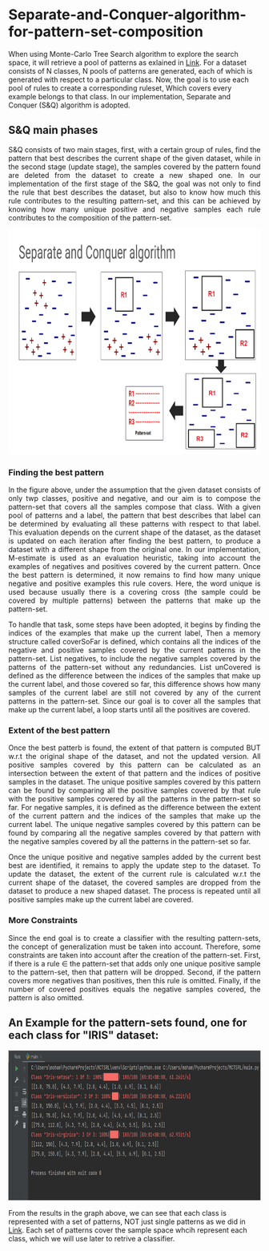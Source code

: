 # Separate-and-Conquer-algorithm-for-pattern-set-composition

When using Monte-Carlo Tree Search algorithm to explore the search space, it will retrieve a pool of patterns as exlained in
[Link](https://github.com/MSc-MGomaa/MCTS-For-Rule-learning). For a dataset consists of N classes, N pools of patterns are generated, each of which is generated with respect to a particular class. Now, the goal is to use each pool of rules to create a corresponding ruleset, Which covers every example belongs to that class. In our implementation, Separate and Conquer (S&Q) algorithm is adopted.

## S&Q main phases
<p align="justify">
S&Q consists of two main stages, first, with a certain group of rules, find the pattern that best describes the current shape of the given dataset, while in the second stage (update stage), the samples covered by the pattern found are deleted from the dataset to create a new shaped one. In our implementation of the first stage of the S&Q, the goal was not only to find the rule that best describes the dataset, but also to know how much this rule contributes to the resulting pattern-set, and this can be achieved by knowing how many unique positive and negative samples each rule contributes to the composition of the pattern-set.

<p align="center">
<img width="800" height="450" src="https://github.com/MSc-MGomaa/Separate-and-Conquer-algorithm-for-pattern-set-composition/blob/87ab7db5004623f482f585a82600503f051c54b4/SQ.png">

### Finding the best pattern
<p align="justify">
In the figure above, under the assumption that the given dataset consists of only twp classes, positive and negative, and our aim is to compose the pattern-set that covers all the samples compose that class. With a given pool of patterns and a label, the pattern that best describes that label can be determined by evaluating all these patterns with respect to that label. This evaluation depends on the current shape of the dataset, as the dataset is updated on each iteration after finding
the best pattern, to produce a dataset with a different shape from the original one. In our implementation, M-estimate is used as an evaluation heuristic, taking into account the examples of negatives and positives covered by the current pattern. Once the best pattern is determined, it now remains to find how many unique negative and positive examples this rule covers. Here, the word unique is used because usually there is a covering cross (the sample could be covered by multiple patterns) between the patterns that make up the pattern-set. 
<p align="justify">
To handle that task, some steps have been adopted, it begins by finding the indices of the examples that make up the current label, Then a memory structure called coverSoFar is defined, which contains all the indices of the negative and positive samples covered by the current patterns
in the pattern-set. List negatives, to include the negative samples covered by the patterns of the pattern-set without any redundancies. List unCovered is defined as the difference between the indices of the samples that make up the current label, and those covered so far, this difference shows how many samples of the current label are still not covered by any of the current patterns in the pattern-set. Since our goal is to cover all the samples that make up the current label, a loop starts until all the positives are covered.
  
### Extent of the best pattern
<p align="justify">
Once the best patterb is found, the extent of that pattern is computed BUT w.r.t the original shape of the dataset, and not the updated version. All positive samples covered by this pattern can be calculated as an intersection between the extent of that pattern and the indices of positive samples in the dataset. The unique positive samples covered by this pattern can be found by comparing all the positive samples covered by that rule with the positive samples covered by all the patterns in the pattern-set so far. For negative samples, it is defined as the difference between the extent of the current pattern and the indices of the samples that make up the current label. The unique negative samples covered by this pattern can be found by comparing all the negative samples covered by that pattern with the negative samples covered by all the patterns in the pattern-set so far.
<p align="justify">
Once the unique positive and negative samples added by the current best best are identified, it remains to apply the update step to the dataset. To update the dataset, the extent of the current rule is calculated w.r.t the current shape of the dataset, the covered samples are dropped from the dataset to produce a new shaped dataset. The process is repeated until all positive samples make up the current label are covered.
  
### More Constraints
<p align="justify">
Since the end goal is to create a classifier with the resulting pattern-sets, the concept of generalization must be taken into account. Therefore, some constraints are taken into account after the creation of the pattern-set. First, if there is a rule ∈ the pattern-set that adds only one unique positive sample to the pattern-set, then that pattern will be dropped. Second, if the pattern covers more negatives than positives, then this rule is omitted. Finally, if the number of covered positives equals the negative samples covered, the pattern is also omitted.
  
## An Example for the pattern-sets found, one for each class for "IRIS" dataset:

<p align="center">
<img width="800" height="300" src="https://github.com/MSc-MGomaa/Separate-and-Conquer-algorithm-for-pattern-set-composition/blob/5c2ff6b9b227bc30ba79f9c4d27a79fe1907b4ab/result2.png">
  
From the results in the graph above, we can see that each class is represented with a set of patterns, NOT just single patterns as we did in [Link](https://github.com/MSc-MGomaa/MCTS-For-Rule-learning). Each set of patterns cover the sample space whcih represent each class, which we will use later to retrive a classifier.





  


